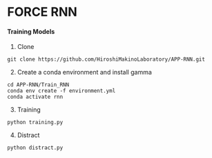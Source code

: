 # FORCE RNN

#### Training Models

1. Clone
```
git clone https://github.com/HiroshiMakinoLaboratory/APP-RNN.git
```

2. Create a conda environment and install gamma
```
cd APP-RNN/Train_RNN
conda env create -f environment.yml
conda activate rnn
```

3. Training
```
python training.py
```

4. Distract
```
python distract.py
```
